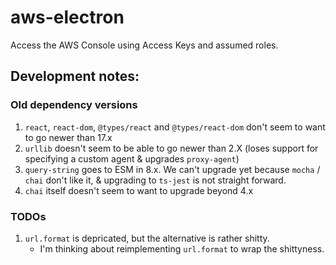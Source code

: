 # aws-electron
Access the AWS Console using Access Keys and assumed roles.

## Development notes:
### Old dependency versions
1. `react`, `react-dom`, `@types/react` and `@types/react-dom` don't seem to
   want to go newer than 17.x
1. `urllib` doesn't seem to be able to go newer than 2.X (loses support for
   specifying a custom agent & upgrades `proxy-agent`)
1. `query-string` goes to ESM in 8.x.  We can't upgrade yet because `mocha` /
   `chai` don't like it, & upgrading to `ts-jest` is not straight forward.
1. `chai` itself doesn't seem to want to upgrade beyond 4.x

### TODOs
1.  `url.format` is depricated, but the alternative is rather shitty.
    * I'm thinking about reimplementing `url.format` to wrap the shittyness.

